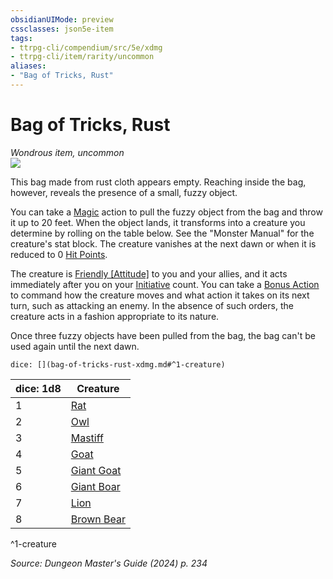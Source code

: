 ```yaml
---
obsidianUIMode: preview
cssclasses: json5e-item
tags:
- ttrpg-cli/compendium/src/5e/xdmg
- ttrpg-cli/item/rarity/uncommon
aliases: 
- "Bag of Tricks, Rust"
---
```

# Bag of Tricks, Rust
*Wondrous item, uncommon*  
![](3-Mechanics/CLI/items/img/bag-of-tricks.webp#right)


This bag made from rust cloth appears empty. Reaching inside the bag, however, reveals the presence of a small, fuzzy object.

You can take a [Magic](3-Mechanics/CLI/rules/actions.md#Magic) action to pull the fuzzy object from the bag and throw it up to 20 feet. When the object lands, it transforms into a creature you determine by rolling on the table below. See the "Monster Manual" for the creature's stat block. The creature vanishes at the next dawn or when it is reduced to 0 [Hit Points](3-Mechanics/CLI/rules/variant-rules/hit-points-xphb.md).

The creature is [Friendly [Attitude]](3-Mechanics/CLI/rules/variant-rules/friendly-attitude-xphb.md) to you and your allies, and it acts immediately after you on your [Initiative](3-Mechanics/CLI/rules/variant-rules/initiative-xphb.md) count. You can take a [Bonus Action](3-Mechanics/CLI/rules/variant-rules/bonus-action-xphb.md) to command how the creature moves and what action it takes on its next turn, such as attacking an enemy. In the absence of such orders, the creature acts in a fashion appropriate to its nature.

Once three fuzzy objects have been pulled from the bag, the bag can't be used again until the next dawn.

`dice: [](bag-of-tricks-rust-xdmg.md#^1-creature)`

| dice: 1d8 | Creature |
|-----------|----------|
| 1 | [Rat](3-Mechanics/CLI/bestiary/beast/rat-xphb.md) |
| 2 | [Owl](3-Mechanics/CLI/bestiary/beast/owl-xphb.md) |
| 3 | [Mastiff](3-Mechanics/CLI/bestiary/beast/mastiff-xphb.md) |
| 4 | [Goat](3-Mechanics/CLI/bestiary/beast/goat-xphb.md) |
| 5 | [Giant Goat](3-Mechanics/CLI/bestiary/beast/giant-goat-xphb.md) |
| 6 | [Giant Boar](3-Mechanics/CLI/bestiary/beast/giant-boar-xmm.md) |
| 7 | [Lion](3-Mechanics/CLI/bestiary/beast/lion-xphb.md) |
| 8 | [Brown Bear](3-Mechanics/CLI/bestiary/beast/brown-bear-xphb.md) |
^1-creature

*Source: Dungeon Master's Guide (2024) p. 234*
